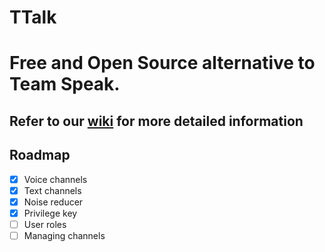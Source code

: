 # TTalk

# Free and Open Source alternative to Team Speak.

## Refer to our [wiki](https://github.com/roxxel/TTalk/wiki) for more detailed information

## Roadmap
- [x] Voice channels
- [x] Text channels
- [x] Noise reducer
- [x] Privilege key
- [ ] User roles
- [ ] Managing channels
